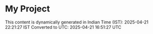 # My Project

This content is dynamically generated in Indian Time (IST): 2025-04-21 22:21:27 IST
Converted to UTC: 2025-04-21 16:51:27 UTC
